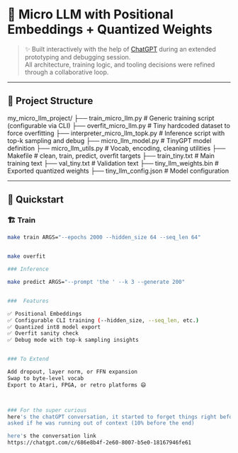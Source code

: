# 🧠 Micro LLM with Positional Embeddings + Quantized Weights

> ✨ Built interactively with the help of [ChatGPT](https://openai.com/chatgpt) during an extended prototyping and debugging session.  
> All architecture, training logic, and tooling decisions were refined through a collaborative loop.


---

## 📁 Project Structure


my_micro_llm_project/
├── train_micro_llm.py # Generic training script (configurable via CLI)
├── overfit_micro_llm.py # Tiny hardcoded dataset to force overfitting
├── interpreter_micro_llm_topk.py # Inference script with top-k sampling and debug
├── micro_llm_model.py # TinyGPT model definition
├── micro_llm_utils.py # Vocab, encoding, cleaning utilities
├── Makefile # clean, train, predict, overfit targets
├── train_tiny.txt # Main training text
├── val_tiny.txt # Validation text
├── tiny_llm_weights.bin # Exported quantized weights
├── tiny_llm_config.json # Model configuration



---

## 🚀 Quickstart

### 🏗️ Train
```bash
make train ARGS="--epochs 2000 --hidden_size 64 --seq_len 64"


make overfit

### Inference

make predict ARGS="--prompt 'the ' --k 3 --generate 200"


###  Features

✅ Positional Embeddings
✅ Configurable CLI training (--hidden_size, --seq_len, etc.)
✅ Quantized int8 model export
✅ Overfit sanity check
✅ Debug mode with top-k sampling insights


### To Extend

Add dropout, layer norm, or FFN expansion
Swap to byte-level vocab
Export to Atari, FPGA, or retro platforms 😄



### For the super curious
here's the chatGPT conversation, it started to forget things right before I
asked if he was running out of context (10% before the end)

here's the conversation link
https://chatgpt.com/c/686e8b4f-2e60-8007-b5e0-18167946fe61

